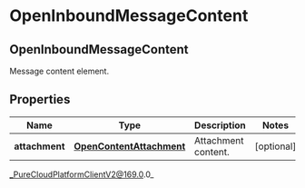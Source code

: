 # OpenInboundMessageContent

## OpenInboundMessageContent
Message content element.

## Properties

|Name | Type | Description | Notes|
|------------ | ------------- | ------------- | -------------|
| **attachment** | [**OpenContentAttachment**](OpenContentAttachment) | Attachment content. | [optional] |



_PureCloudPlatformClientV2@169.0.0_
